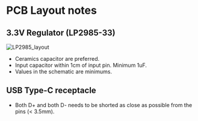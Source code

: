 # PCB Layout notes

## 3.3V Regulator (LP2985-33)

![LP2985_layout](/assets/LP2985_layout.png)

* Ceramics capacitor are preferred.
* Input capacitor within 1cm of input pin. Minimum 1uF.
* Values in the schematic are minimums.

## USB Type-C receptacle

* Both D+ and both D- needs to be shorted as close as possible from the pins (< 3.5mm).
